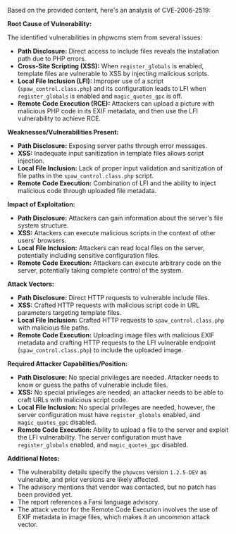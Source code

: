 Based on the provided content, here's an analysis of CVE-2006-2519:

**Root Cause of Vulnerability:**

The identified vulnerabilities in phpwcms stem from several issues:

*   **Path Disclosure:** Direct access to include files reveals the installation path due to PHP errors.
*   **Cross-Site Scripting (XSS):** When `register_globals` is enabled, template files are vulnerable to XSS by injecting malicious scripts.
*   **Local File Inclusion (LFI):** Improper use of a script (`spaw_control.class.php`) and its configuration leads to LFI when `register_globals` is enabled and `magic_quotes_gpc` is off.
*   **Remote Code Execution (RCE):** Attackers can upload a picture with malicious PHP code in its EXIF metadata, and then use the LFI vulnerability to achieve RCE.

**Weaknesses/Vulnerabilities Present:**

*   **Path Disclosure:** Exposing server paths through error messages.
*   **XSS:** Inadequate input sanitization in template files allows script injection.
*   **Local File Inclusion:** Lack of proper input validation and sanitization of file paths in the `spaw_control.class.php` script.
*  **Remote Code Execution:** Combination of LFI and the ability to inject malicious code through uploaded file metadata.

**Impact of Exploitation:**

*   **Path Disclosure:** Attackers can gain information about the server's file system structure.
*   **XSS:** Attackers can execute malicious scripts in the context of other users' browsers.
*   **Local File Inclusion:** Attackers can read local files on the server, potentially including sensitive configuration files.
*   **Remote Code Execution:** Attackers can execute arbitrary code on the server, potentially taking complete control of the system.

**Attack Vectors:**

*   **Path Disclosure:** Direct HTTP requests to vulnerable include files.
*   **XSS:**  Crafted HTTP requests with malicious script code in URL parameters targeting template files.
*   **Local File Inclusion:** Crafted HTTP requests to `spaw_control.class.php` with malicious file paths.
*   **Remote Code Execution:** Uploading image files with malicious EXIF metadata and crafting HTTP requests to the LFI vulnerable endpoint (`spaw_control.class.php`) to include the uploaded image.

**Required Attacker Capabilities/Position:**

*   **Path Disclosure:** No special privileges are needed. Attacker needs to know or guess the paths of vulnerable include files.
*   **XSS:** No special privileges are needed; an attacker needs to be able to craft URLs with malicious script code.
*   **Local File Inclusion:**  No special privileges are needed, however, the server configuration must have `register_globals` enabled, and `magic_quotes_gpc` disabled.
*   **Remote Code Execution:** Ability to upload a file to the server and exploit the LFI vulnerability. The server configuration must have `register_globals` enabled, and `magic_quotes_gpc` disabled.

**Additional Notes:**

*   The vulnerability details specify the `phpwcms` version `1.2.5-DEV` as vulnerable, and prior versions are likely affected.
*   The advisory mentions that vendor was contacted, but no patch has been provided yet.
*   The report references a Farsi language advisory.
*   The attack vector for the Remote Code Execution involves the use of EXIF metadata in image files, which makes it an uncommon attack vector.